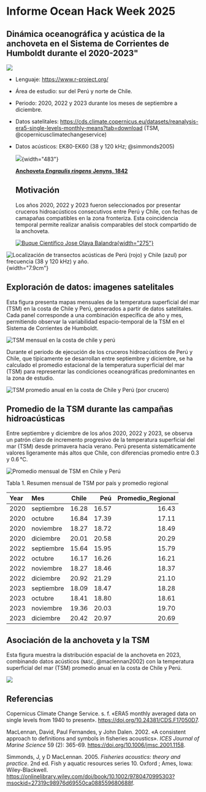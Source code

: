 # **Informe Ocean Hack Week 2025**

## Dinámica oceanográfica y acústica de la anchoveta en el Sistema de Corrientes de Humboldt durante el 2020-2023"

![](images/clipboard-1567268079.png)

-   Lenguaje: <https://www.r-project.org/>

-   Área de estudio: sur del Perú y norte de Chile.

-   Periodo: 2020, 2022 y 2023 durante los meses de septiembre a diciembre.

-   Datos satelitales: <https://cds.climate.copernicus.eu/datasets/reanalysis-era5-single-levels-monthly-means?tab=download> (TSM, @copernicusclimatechangeservice)

-   Datos acústicos: EK80-EK60 (38 y 120 kHz; @simmonds2005)

    ![](images/clipboard-2121590609.png){width="483"}

    [**Anchoveta** ***Engraulis ringens*** **Jenyns, 1842**](https://biodiversidadacuatica.imarpe.gob.pe/Catalogo/Especie?id=103)

    ## Motivación

    Los años 2020, 2022 y 2023 fueron seleccionados por presentar cruceros hidroacústicos consecutivos entre Perú y Chile, con fechas de camapañas compatibles en la zona fronteriza. Esta coincidencia temporal permite realizar analisis comparables del stock compartido de la anchoveta.

    [![Buque Científico Jose Olaya Balandra](images/clipboard-1058333012.png){width="275"}](https://www.imarpe.gob.pe/plataformas-de-investigacion/)

![Localización de transectos acústicas de Perú (rojo) y Chile (azul) por frecuencia (38 y 120 kHz) y año.](images/clipboard-3384542142.png){width="7.9cm"}

## Exploración de datos: imagenes satelitales

Esta figura presenta mapas mensuales de la temperatura superficial del mar (TSM) en la costa de Chile y Perú, generados a partir de datos satelitales. Cada panel corresponde a una combinación específica de año y mes, permitiendo observar la variabilidad espacio-temporal de la TSM en el Sistema de Corrientes de Humboldt.

![TSM mensual en la costa de chile y perú](Figura%201.png)

Durante el periodo de ejecución de los cruceros hidroacústicos de Perú y Chile, que típicamente se desarrollan entre septiembre y diciembre, se ha calculado el promedio estacional de la temperatura superficial del mar (TSM) para representar las condiciones oceanográficas predominantes en la zona de estudio.

![TSM promedio anual en la costa de Chile y Perú (por crucero)](Figura%202.png "TSM promedio anual en la costa de Chile y Perú (por crucero)")

## Promedio de la TSM durante las campañas hidroacústicas

Entre septiembre y diciembre de los años 2020, 2022 y 2023, se observa un patrón claro de incremento progresivo de la temperatura superficial del mar (TSM) desde primavera hacia verano. Perú presenta sistemáticamente valores ligeramente más altos que Chile, con diferencias promedio entre 0.3 y 0.6 °C.

![Promedio mensual de TSM en Chile y Perú](Figura%203.png)

Tabla 1. Resumen mensual de TSM por país y promedio regional

| Year | Mes        | Chile |   Peú | Promedio_Regional |
|:-----|:-----------|:-----:|------:|------------------:|
| 2020 | septiembre | 16.28 | 16.57 |             16.43 |
| 2020 | octubre    | 16.84 | 17.39 |             17.11 |
| 2020 | noviembre  | 18.27 | 18.72 |             18.49 |
| 2020 | diciembre  | 20.01 | 20.58 |             20.29 |
| 2022 | septiembre | 15.64 | 15.95 |             15.79 |
| 2022 | octubre    | 16.17 | 16.26 |             16.21 |
| 2022 | noviembre  | 18.27 | 18.46 |             18.37 |
| 2022 | diciembre  | 20.92 | 21.29 |             21.10 |
| 2023 | septiembre | 18.09 | 18.47 |             18.28 |
| 2023 | octubre    | 18.41 | 18.80 |             18.61 |
| 2023 | noviembre  | 19.36 | 20.03 |             19.70 |
| 2023 | diciembre  | 20.42 | 20.97 |             20.69 |

## Asociación de la anchoveta y la TSM

Esta figura muestra la distribución espacial de la anchoveta en 2023, combinando datos acústicos (`NASC,`@maclennan2002) con la temperatura superficial del mar (TSM) promedio anual en la costa de Chile y Perú.

![](Figura%204.png)

## **Referencias**

Copernicus Climate Change Service. s. f. «ERA5 monthly averaged data on single levels from 1940 to present». <https://doi.org/10.24381/CDS.F17050D7>.

MacLennan, David, Paul Fernandes, y John Dalen. 2002. «A consistent approach to definitions and symbols in fisheries acoustics». *ICES Journal of Marine Science* 59 (2): 365-69. <https://doi.org/10.1006/jmsc.2001.1158>.

Simmonds, J, y D MacLennan. 2005. *Fisheries acoustics: theory and practice*. 2nd ed. Fish y aquatic resources series 10. Oxford ; Ames, Iowa: Wiley-Blackwell. <https://onlinelibrary.wiley.com/doi/book/10.1002/9780470995303?msockid=27319c98976d69550ca088559680688f>.
